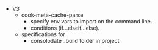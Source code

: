 - V3
    - cook-meta-cache-parse
        - specify env vars to import on the command line.
        - conditions (if...elseif...else).
    - specifications for
        - consolodate _build folder in project 
